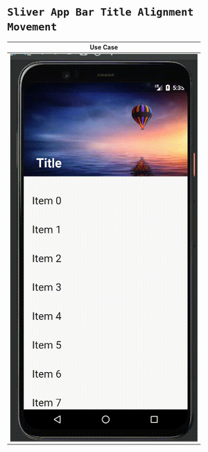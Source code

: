 # ```Sliver App Bar Title Alignment Movement```

| Use Case |
|----------------|
| ![Main Page](assets/readme/use_case.gif) |